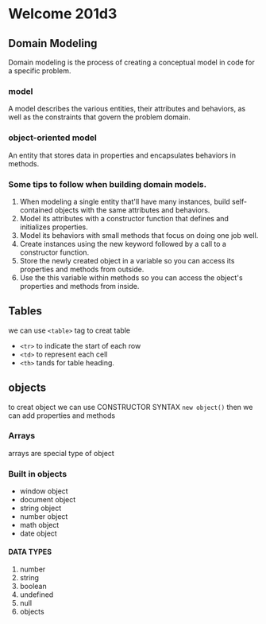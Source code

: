 # Welcome 201d3

## Domain Modeling
Domain modeling is the process of creating a conceptual model in code for a specific problem.
### model
A model describes the various entities, their attributes and behaviors, as well as the constraints that govern the problem domain. 
### object-oriented model
An entity that stores data in properties and encapsulates behaviors in methods. 

### Some tips to follow when building domain models.

1. When modeling a single entity that'll have many instances, build self-contained objects with the same attributes and behaviors.
2. Model its attributes with a constructor function that defines and initializes properties.
3. Model its behaviors with small methods that focus on doing one job well.
4. Create instances using the new keyword followed by a call to a constructor function.
5. Store the newly created object in a variable so you can access its properties and methods from outside.
6. Use the this variable within methods so you can access the object's properties and methods from inside.

## Tables
we can use `<table>` tag to creat table
* `<tr>` to indicate the start of each row 
* `<td>` to represent each cell 
* `<th>` tands for table heading.

## objects
to creat object we can use CONSTRUCTOR SYNTAX `new object()` then we can add properties and methods 

### Arrays
arrays are special type of object

### Built in objects 
* window object
* document object
* string object
* number object
* math object 
* date object
 
#### DATA TYPES
1. number
2. string
3. boolean
4. undefined
5. null 
6. objects